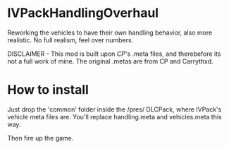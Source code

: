 # IVPackHandlingOverhaul
Reworking the vehicles to have their own handling behavior, also more realistic. No full realism, feel over numbers.

DISCLAIMER - This mod is built upon _CP_'s .meta files, and therebefore its not a full work of mine. The original .metas are from CP and Carrythxd.

# How to install
Just drop the 'common' folder inside the /pres/ DLCPack, where IVPack's vehicle meta files are. You'll replace handling.meta and vehicles.meta this way.

Then fire up the game.
